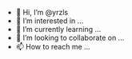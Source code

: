 - 👋 Hi, I’m @yrzls
- 👀 I’m interested in ...
- 🌱 I’m currently learning ...
- 💞️ I’m looking to collaborate on ...
- 📫 How to reach me ...

<!---
yrzls/yrzls is a ✨ special ✨ repository because its `README.md` (this file) appears on your GitHub profile.
You can click the Preview link to take a look at your changes.
--->

